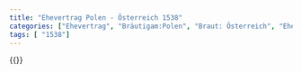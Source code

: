 ```yaml
---
title: "Ehevertrag Polen - Österreich 1538"
categories: ["Ehevertrag", "Bräutigam:Polen", "Braut: Österreich", "Eheschließung vollzogen?:Ja", "verschiedenkonfessionelle Ehe?:Nein", "Dynastie Bräutigam:Jagiellonen", "Akteur Bräutigam:Jagellionen", "Akteur Braut:Habsburg (Österreich)", "Textbezug?:ja", "Ständisch?:nein", "Ratifikation?:ja", "Sonstiges?:ja", "Bräutigam:Polen", "Braut: Österreich"]
tags: [ "1538"]
---
```

<!--more-->
{{<v33>}}